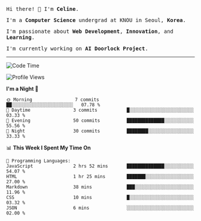 <p><samp>Hi there! 👋 I'm <b>Celine</b>.</samp></p>
<p><samp>I'm a <b>Computer Science</b> undergrad at KNOU in Seoul, <b>Korea</b>.</samp></p>
<p><samp>I'm passionate about <b>Web Development</b>, <b>Innovation</b>, and <b>Learning</b>.</samp></p>
<p><samp>I'm currently working on <b>AI Doorlock Project</b>.</samp></p>
<hr>

<!--START_SECTION:celine-->
![Code Time](http://img.shields.io/badge/Code%20Time-15%20hrs%2049%20mins-blue)

![Profile Views](http://img.shields.io/badge/Profile%20Views-117-blue)

**I'm a Night 🦉** 

```text
🌞 Morning                7 commits           ██░░░░░░░░░░░░░░░░░░░░░░░   07.78 % 
🌆 Daytime                3 commits           █░░░░░░░░░░░░░░░░░░░░░░░░   03.33 % 
🌃 Evening                50 commits          ██████████████░░░░░░░░░░░   55.56 % 
🌙 Night                  30 commits          ████████░░░░░░░░░░░░░░░░░   33.33 % 
```


📊 **This Week I Spent My Time On** 

```text
💬 Programming Languages: 
JavaScript               2 hrs 52 mins       ██████████████░░░░░░░░░░░   54.07 % 
HTML                     1 hr 25 mins        ███████░░░░░░░░░░░░░░░░░░   27.00 % 
Markdown                 38 mins             ███░░░░░░░░░░░░░░░░░░░░░░   11.96 % 
CSS                      10 mins             █░░░░░░░░░░░░░░░░░░░░░░░░   03.32 % 
JSON                     6 mins              ░░░░░░░░░░░░░░░░░░░░░░░░░   02.00 % 
```


<!--END_SECTION:celine-->

